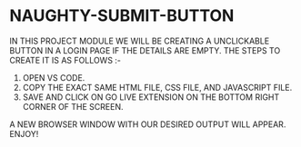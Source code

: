 # NAUGHTY-SUBMIT-BUTTON

IN THIS PROJECT MODULE WE WILL BE CREATING A UNCLICKABLE BUTTON IN A LOGIN PAGE IF THE DETAILS ARE EMPTY. THE STEPS TO CREATE IT IS AS FOLLOWS :-
1) OPEN VS CODE.
2) COPY THE EXACT SAME HTML FILE, CSS FILE, AND JAVASCRIPT FILE.
3) SAVE AND CLICK ON GO LIVE EXTENSION ON THE BOTTOM RIGHT CORNER OF THE SCREEN.

A NEW BROWSER WINDOW WITH OUR DESIRED OUTPUT WILL APPEAR. ENJOY!

